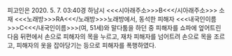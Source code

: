 피고인은 2020. 5. 7. 03:40경 하남시 <<<시아래주소>>>B<<</시아래주소>>> 소재 <<<노래방>>>RA<<</노래방>>>노래방에서, 동석한 피해자 <<<내국인이름>>>C<<</내국인이름>>>(여, 51세)와 말다툼을 하던 중 피해자를 쇼파에 엎어트린 다음 뒤편에서 손으로 피해자의 목을 누르고, 재차 피해자를 넘어트려 손으로 목을 조르고, 피해자의 옷을 잡아당기는 등으로 피해자를 폭행하였다.
